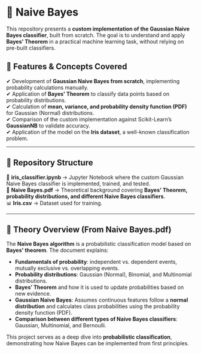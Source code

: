 # 🚀 Naive Bayes   

This repository presents a **custom implementation of the Gaussian Naive Bayes classifier**, built from scratch. The goal is to understand and apply **Bayes' Theorem** in a practical machine learning task, without relying on pre-built classifiers.  

## 📌 Features & Concepts Covered  
✔ Development of **Gaussian Naive Bayes from scratch**, implementing probability calculations manually.  
✔ Application of **Bayes' Theorem** to classify data points based on probability distributions.  
✔ Calculation of **mean, variance, and probability density function (PDF)** for Gaussian (Normal) distributions.  
✔ Comparison of the custom implementation against Scikit-Learn’s **GaussianNB** to validate accuracy.  
✔ Application of the model on the **Iris dataset**, a well-known classification problem.  

---

## 📂 Repository Structure  
📜 **iris_classifier.ipynb** → Jupyter Notebook where the custom Gaussian Naive Bayes classifier is implemented, trained, and tested.  
📖 **Naive Bayes.pdf** → Theoretical background covering **Bayes' Theorem, probability distributions, and different Naive Bayes classifiers**.  
📊 **Iris.csv** → Dataset used for training.  

---

## 📘 Theory Overview (From Naive Bayes.pdf)  
The **Naive Bayes algorithm** is a probabilistic classification model based on **Bayes' theorem**. The document explains:  
- **Fundamentals of probability**: independent vs. dependent events, mutually exclusive vs. overlapping events.  
- **Probability distributions**: Gaussian (Normal), Binomial, and Multinomial distributions.  
- **Bayes’ Theorem** and how it is used to update probabilities based on new evidence.  
- **Gaussian Naive Bayes**: Assumes continuous features follow a **normal distribution** and calculates class probabilities using the probability density function (PDF).  
- **Comparison between different types of Naive Bayes classifiers**: Gaussian, Multinomial, and Bernoulli.  

This project serves as a deep dive into **probabilistic classification**, demonstrating how Naive Bayes can be implemented from first principles.  
 

